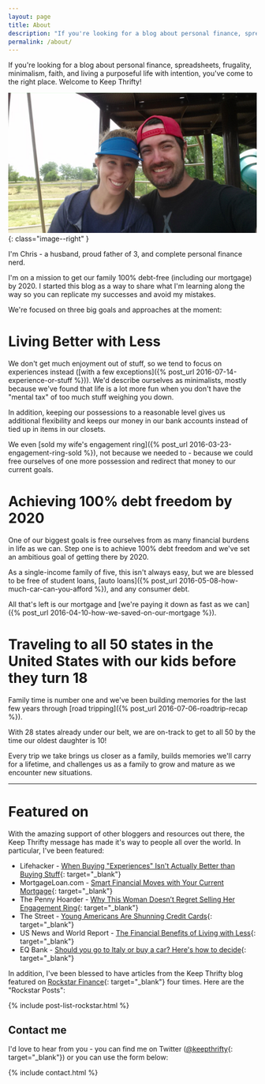 ```yaml
---
layout: page
title: About
description: "If you're looking for a blog about personal finance, spreadsheets, frugality, minimalism, faith, and living a purposeful life with intention, you've come to the right place."
permalink: /about/
---
```


If you're looking for a blog about personal finance, spreadsheets, frugality, minimalism, faith, and living a purposeful life with intention, you've come to the right place. Welcome to Keep Thrifty!

![Photo of myself and my wife](/img/us-hats.jpg)
{: class="image--right" }

I'm Chris - a husband, proud father of 3, and complete personal finance nerd.

I'm on a mission to get our family 100% debt-free (including our mortgage) by 2020. I started this blog as a way to share what I'm learning along the way so you can replicate my successes and avoid my mistakes.

We're focused on three big goals and approaches at the moment:

# Living Better with Less #

We don't get much enjoyment out of stuff, so we tend to focus on experiences instead ([with a few exceptions]({% post_url 2016-07-14-experience-or-stuff %})). We'd describe ourselves as minimalists, mostly because we've found that life is a lot more fun when you don't have the "mental tax" of too much stuff weighing you down.

In addition, keeping our possessions to a reasonable level gives us additional flexibility and keeps our money in our bank accounts instead of tied up in items in our closets.

We even [sold my wife's engagement ring]({% post_url 2016-03-23-engagement-ring-sold %}), not because we needed to - because we could free ourselves of one more possession and redirect that money to our current goals.

# Achieving 100% debt freedom by 2020 #

One of our biggest goals is free ourselves from as many financial burdens in life as we can. Step one is to achieve 100% debt freedom and we've set an ambitious goal of getting there by 2020.

As a single-income family of five, this isn't always easy, but we are blessed to be free of student loans, [auto loans]({% post_url 2016-05-08-how-much-car-can-you-afford %}), and any consumer debt.

All that's left is our mortgage and [we're paying it down as fast as we can]({% post_url 2016-04-10-how-we-saved-on-our-mortgage %}).

# Traveling to all 50 states in the United States with our kids before they turn 18 #

Family time is number one and we've been building memories for the last few years through [road tripping]({% post_url 2016-07-06-roadtrip-recap %}).

With 28 states already under our belt, we are on-track to get to all 50 by the time our oldest daughter is 10!

Every trip we take brings us closer as a family, builds memories we'll carry for a lifetime, and challenges us as a family to grow and mature as we encounter new situations.

<hr />

# Featured on #

With the amazing support of other bloggers and resources out there, the Keep Thrifty message has made it's way to people all over the world. In particular, I've been featured:

* Lifehacker - [When Buying "Experiences" Isn't Actually Better than Buying Stuff](http://lifehacker.com/when-buying-experiences-isnt-actually-better-than-buy-1784756372){: target="_blank"}
* MortgageLoan.com - [Smart Financial Moves with Your Current Mortgage](https://www.mortgageloan.com/smart-financial-moves-with-your-current-mortgage){: target="_blank"}
* The Penny Hoarder - [Why This Woman Doesn’t Regret Selling Her Engagement Ring](http://www.thepennyhoarder.com/would-you-sell-your-engagement-ring-to-make-extra-money/){: target="_blank"}
* The Street - [Young Americans Are Shunning Credit Cards](https://www.thestreet.com/story/13499131/1/young-americans-are-shunning-credit-cards.html){: target="_blank"}
* US News and World Report - [The Financial Benefits of Living with Less](http://money.usnews.com/money/blogs/my-money/articles/2016-05-10/the-financial-benefits-of-living-with-less){: target="_blank"}
* EQ Bank - [Should you go to Italy or buy a car? Here's how to decide](https://www.eqbank.ca/the-exchange/article-detail?urlName=should-you-go-to-italy-or-buy-a-car-here-s-how-to-decide){: target="_blank"}

In addition, I've been blessed to have articles from the Keep Thrifty blog featured on [Rockstar Finance](http://www.rockstarfinance.com){: target="_blank"} four times. Here are the "Rockstar Posts":

{% include post-list-rockstar.html %}

## Contact me ##

I'd love to hear from you - you can find me on Twitter ([@keepthrifty](http://www.twitter.com/keepthrifty){: target="_blank"}) or you can use the form below:

{% include contact.html %}
